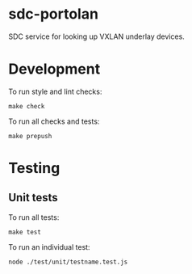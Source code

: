 <!--
    This Source Code Form is subject to the terms of the Mozilla Public
    License, v. 2.0. If a copy of the MPL was not distributed with this
    file, You can obtain one at http://mozilla.org/MPL/2.0/.
-->

<!--
    Copyright (c) 2014, Joyent, Inc.
-->

# sdc-portolan

SDC service for looking up VXLAN underlay devices.


# Development

To run style and lint checks:

    make check

To run all checks and tests:

    make prepush


# Testing

## Unit tests

To run all tests:

    make test

To run an individual test:

    node ./test/unit/testname.test.js
